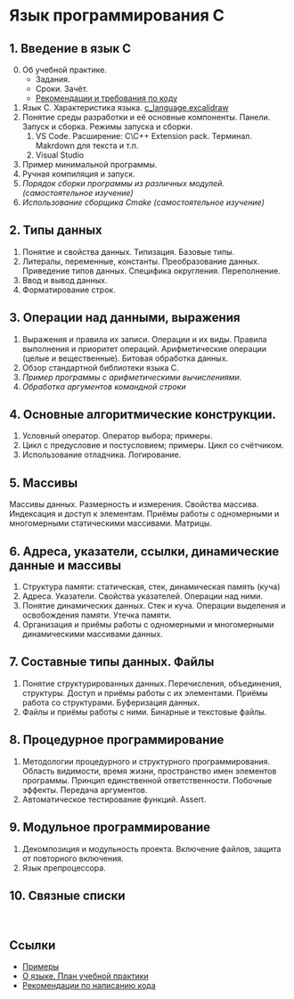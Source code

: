 # Язык программирования С

## 1. Введение в язык С
0. Об учебной практике. 
    - Задания. 
    - Сроки. Зачёт.
    - [Рекомендации и требования по коду](https://github.com/VetrovSV/OOP/blob/master/criteria.md)
1. Язык С. Характеристика языка. [c_language.excalidraw](c_language.excalidraw)
2. Понятие среды разработки и её основные компоненты. Панели. Запуск и сборка. Режимы запуска и сборки.
    1. VS Code. Расширение: C\C++ Extension pack. Терминал. Makrdown для текста и т.п.
    1. Visual Studio 
3. Пример минимальной программы. 
3. Ручная компиляция и запуск.
4. *Порядок сборки программы из различных модулей. (самостоятельное изучение)*
5. *Использование сборщика Cmake (самостоятельное изучение)*

## 2. Типы данных
1. Понятие и свойства данных. Типизация. Базовые типы.
2. Литералы, переменные, константы. Преобразование данных. Приведение типов данных. Специфика округления. Переполнение.
3. Ввод и вывод данных. 
4. Форматирование строк.

## 3. Операции над данными, выражения
1. Выражения и правила их записи. Операции и их виды. Правила выполнения и приоритет операций. Арифметические операции (целые и вещественные). Битовая обработка данных.  
2. Обзор стандартной библиотеки языка С.
3. *Пример программы с арифметическими вычислениями.*
4. *Обработка аргументов командной строки*

## 4. Основные алгоритмические конструкции.
1. Условный оператор. Оператор выбора; примеры.
1. Цикл с предусловие и постусловием; примеры. Цикл со счётчиком.
1. Использование отладчика. Логирование.

## 5. Массивы
Массивы данных. Размерность и измерения. Свойства массива. Индексация и доступ к элементам. Приёмы работы с одномерными и многомерными статическими массивами. Матрицы.

## 6. Адреса, указатели, ссылки, динамические данные и массивы
1. Структура памяти: статическая, стек, динамическая память (куча)
1. Адреса. Указатели. Свойства указателей. Операции над ними. 
1. Понятие динамических данных. Стек и куча. Операции выделения и освобождения памяти.  Утечка памяти. 
1. Организация и приёмы работы с одномерными и многомерными динамическими массивами данных. 

## 7. Составные типы данных. Файлы
1. Понятие структурированных данных. Перечисления, объединения, структуры. Доступ и приёмы работы с их элементами. Приёмы работа со структурами. Буферизация данных. 
1. Файлы и приёмы работы с ними. Бинарные и текстовые файлы. 

## 8. Процедурное программирование
1. Методологии процедурного и структурного программирования. Область видимости, время жизни, пространство имен элементов программы. Принцип единственной ответственности. Побочные эффекты. Передача аргументов.
1. Автоматическое тестирование функций. Assert.

## 9. Модульное программирование
1. Декомпозиция и модульность проекта. Включение файлов, защита от повторного включения. 
1. Язык препроцессора.

## 10. Связные списки


<br>

## Ссылки
- [Примеры](examples.md)
- [О языке. План учебной практики](c_language.excalidraw)
- [Рекомендации по написанию кода](https://github.com/VetrovSV/OOP/blob/master/criteria.md)
